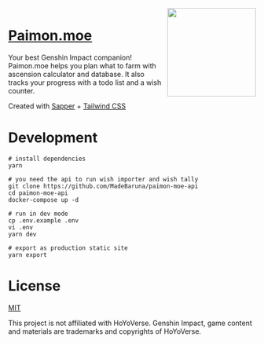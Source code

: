 <img src="static/paimon-og.png" align="right" width="180px"/>

# [Paimon.moe](https://paimon.moe)

Your best Genshin Impact companion! Paimon.moe helps you plan what to farm with ascension calculator and database. It also tracks your progress with a todo list and a wish counter.

Created with [Sapper](https://sapper.svelte.dev/) + [Tailwind CSS](https://tailwindcss.com/)

# Development

```
# install dependencies
yarn

# you need the api to run wish importer and wish tally
git clone https://github.com/MadeBaruna/paimon-moe-api
cd paimon-moe-api
docker-compose up -d

# run in dev mode
cp .env.example .env
vi .env
yarn dev

# export as production static site
yarn export
```

# License

[MIT](https://github.com/MadeBaruna/paimon-moe/blob/main/LICENSE)

This project is not affiliated with HoYoVerse.
Genshin Impact, game content and materials are trademarks and copyrights of HoYoVerse.
